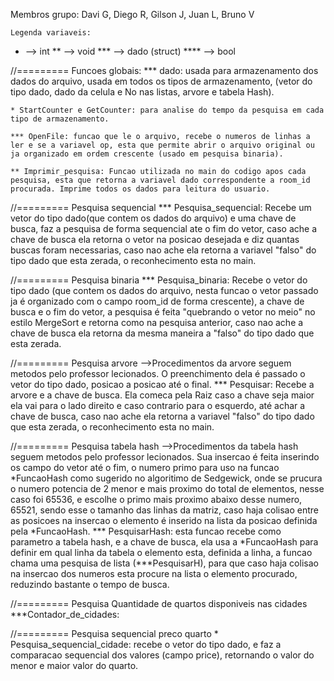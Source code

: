 Membros grupo: Davi G, Diego R, Gilson J, Juan L, Bruno V


	Legenda variaveis:

* --> int
** --> void
*** --> dado (struct)
**** --> bool

//========= Funcoes globais:
	*** dado: usada para armazenamento dos dados do arquivo, usada em todos os tipos de armazenamento, (vetor do tipo dado, dado da celula e No nas listas, arvore e tabela Hash).

	* StartCounter e GetCounter: para analise do tempo da pesquisa em cada tipo de armazenamento.

	*** OpenFile: funcao que le o arquivo, recebe o numeros de linhas a ler e se a variavel op, esta que permite abrir o arquivo original ou ja organizado em ordem crescente (usado em pesquisa binaria).

	** Imprimir_pesquisa: Funcao utilizada no main do codigo apos cada pesquisa, esta que retorna a variavel dado correspondente a room_id procurada. Imprime todos os dados para leitura do usuario.

//========= Pesquisa sequencial 
	*** Pesquisa_sequencial: Recebe um vetor do tipo dado(que contem os dados do arquivo) e uma chave de busca, faz a pesquisa de forma sequencial ate o fim do vetor, caso ache a chave de busca ela retorna o vetor na posicao desejada e diz quantas buscas foram necessarias, caso nao ache ela retorna a variavel "falso" do tipo dado que esta zerada, o reconhecimento esta no main.

//========= Pesquisa binaria 
	*** Pesquisa_binaria: Recebe o vetor do tipo  dado (que contem os dados do arquivo, nesta funcao o vetor passado ja é organizado com o campo room_id de forma crescente), a chave de busca e o fim do vetor, a pesquisa é feita "quebrando o vetor no meio" no estilo MergeSort e retorna como na pesquisa anterior, caso nao ache a chave de busca ela retorna da mesma maneira a "falso" do tipo dado que esta zerada.

//========= Pesquisa arvore
	-->Procedimentos da arvore seguem metodos pelo professor lecionados. O preenchimento dela é passado o vetor do tipo dado, posicao a posicao até o final.
	*** Pesquisar: Recebe a arvore e a chave de busca. Ela comeca pela Raiz caso a chave seja maior ela vai para o lado direito e caso contrario para o esquerdo, até achar a chave de busca, caso nao ache ela retorna a variavel "falso" do tipo dado que esta zerada, o reconhecimento esta no main.

//========= Pesquisa tabela hash
	-->Procedimentos da tabela hash seguem metodos pelo professor lecionados. Sua insercao é feita inserindo os campo do vetor até o fim, o numero primo para uso na funcao *FuncaoHash como sugerido no algoritimo de Sedgewick, onde se prucura o numero potencia de 2 menor e mais proximo do total de elementos, nesse caso foi 65536, e escolhe o primo mais proximo abaixo desse numero, 65521, sendo esse o tamanho das linhas da matriz, caso haja colisao entre as posicoes na insercao o elemento é inserido na lista da posicao definida pela *FuncaoHash.
	*** PesquisarHash: esta funcao recebe como parametro a tabela hash, e a chave de busca, ela usa a *FuncaoHash para definir em qual linha da tabela o elemento esta, definida a linha, a funcao chama uma pesquisa de lista (***PesquisarH), para que caso haja colisao na insercao dos numeros esta procure na lista o elemento procurado, reduzindo bastante o tempo de busca.    

//========= Pesquisa Quantidade de quartos disponiveis nas cidades
	***Contador_de_cidades:		



//========= Pesquisa sequencial preco quarto
	* Pesquisa_sequencial_cidade: recebe o vetor do tipo dado, e faz a comparacao sequencial dos valores (campo price), retornando o valor do menor e maior valor do quarto.
